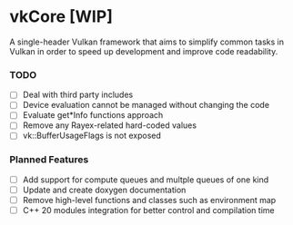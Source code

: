 # vkCore [WIP]
A single-header Vulkan framework that aims to simplify common tasks in Vulkan in order to speed up development and improve code readability.

### TODO

- [ ] Deal with third party includes
- [ ] Device evaluation cannot be managed without changing the code
- [ ] Evaluate get*Info functions approach
- [ ] Remove any Rayex-related hard-coded values
- [ ] vk::BufferUsageFlags is not exposed

### Planned Features

- [ ] Add support for compute queues and multple queues of one kind
- [ ] Update and create doxygen documentation
- [ ] Remove high-level functions and classes such as environment map
- [ ] C++ 20 modules integration for better control and compilation time

